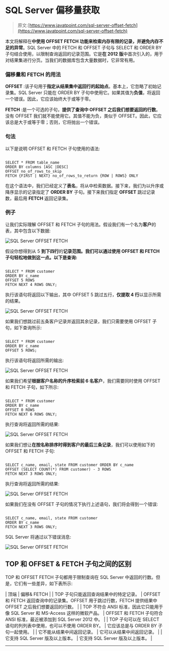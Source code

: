 # SQL Server 偏移量获取

> 原文:[https://www.javatpoint.com/sql-server-offset-fetch](https://www.javatpoint.com/sql-server-offset-fetch)

本文将解释在**中使用 OFFSET FETCH 功能来检索内存有限的记录，并避免内存不足的异常**。SQL Server 中的 FETCH 和 OFFSET 子句与 SELECT 和 ORDER BY 子句结合使用，以限制查询返回的记录范围。它是**在 2012 版**中首次引入的，用于对结果集进行分页。当我们的数据库包含大量数据时，它非常有用。

### 偏移量和 FETCH 的用法

**OFFSET** :该子句用于**指定从结果集中返回行的起始点**。基本上，它忽略了初始记录集。SQL Server 只能在 ORDER BY 子句中使用它。如果其值为**负值**，将返回一个错误。因此，它应该始终大于或等于零。

**FETCH** :是一个可选的子句，**提供了查询中 OFFSET 之后我们想要返回的行数**。没有 OFFSET 我们就不能使用它。其值不能为负，类似于 OFFSET。因此，它应该总是大于或等于零；否则，它将抛出一个错误。

### 句法

以下是说明 OFFSET 和 FETCH 子句使用的语法:

```

SELECT * FROM table_name
ORDER BY columns [ASC |DESC]
OFFSET no_of_rows_to_skip
FETCH {FIRST | NEXT} no_of_rows_to_return {ROW | ROWS} ONLY

```

在这个语法中，我们已经定义了**表名**，将从中检索数据。接下来，我们为以升序或降序显示的记录指定了 **ORDER BY** 子句。接下来我们指定 **OFFSET** 跳过记录数，最后用 **FETCH** 返回记录集。

### 例子

让我们实际理解 OFFSET 和 FETCH 子句的用法。假设我们有一个名为**客户**的表，其中包含以下数据:

![SQL Server OFFSET FETCH](../Images/9febeb750c8f2ec038e48912ea02a9d0.png)

假设你想得到从 5 **到下四行**的**记录范围。我们可以通过使用 OFFSET 和 FETCH 子句轻松地做到这一点。以下是查询:**

```

SELECT * FROM customer 
ORDER BY c_name 
OFFSET 5 ROWS 
FETCH NEXT 4 ROWS ONLY;

```

执行该语句将返回以下输出，其中 OFFSET 5 跳过五行，**仅提取 4 行**以显示所需的结果。

![SQL Server OFFSET FETCH](../Images/33d529da5ef3cecc4c0a31d52eb0e4ca.png)

如果我们想跳过前五条客户记录并返回其余记录，我们只需要使用 OFFSET 子句，如下查询所示:

```

SELECT * FROM customer 
ORDER BY c_name 
OFFSET 5 ROWS;

```

执行该语句将返回所需的输出:

![SQL Server OFFSET FETCH](../Images/98d0e216f7471b27d6844e22f0ce8ba1.png)

如果我们希望**根据客户名称的升序检索前 6 名客户**，我们需要同时使用 OFFSET 和 FETCH 子句，如下所示:

```

SELECT * FROM customer 
ORDER BY c_name 
OFFSET 0 ROWS 
FETCH NEXT 6 ROWS ONLY;

```

执行查询将返回所需的结果:

![SQL Server OFFSET FETCH](../Images/2f8581ec317ec4b65b3ae2c801843740.png)

如果我们想让**在按名称排序时得到客户的最后三条记录**，我们可以使用如下的 OFFSET 和 FETCH 子句:

```

SELECT c_name, email, state FROM customer ORDER BY c_name 
OFFSET (SELECT COUNT(*) FROM customer) - 3 ROWS
FETCH NEXT 3 ROWS ONLY;

```

执行查询将返回所需的结果:

![SQL Server OFFSET FETCH](../Images/759676f6ed9077c3fbc1e4bdb17dc78a.png)

如果我们在没有 OFFSET 子句的情况下执行上述语句，我们将会得到一个错误:

```

SELECT c_name, email, state FROM customer 
ORDER BY c_name 
FETCH NEXT 3 ROWS ONLY;

```

SQL Server 将通过以下错误消息:

![SQL Server OFFSET FETCH](../Images/af9dc2c868d8f39a6f037cfe5a63592a.png)

## TOP 和 OFFSET & FETCH 子句之间的区别

TOP 和 OFFSET FETCH 子句都用于限制查询在 SQL Server 中返回的行数。但是，它们有一些差异，如下表所示:

| 顶端 | 偏移& FETCH |
| TOP 子句只能返回查询结果中的特定记录。 | OFFSET 和 FETCH 返回查询中的记录集。OFFSET 用于跳过行数，FETCH 提供结果中 OFFSET 之后我们想要返回的行数。 |
| TOP 不符合 ANSI 标准，因此它只能用于像 SQL Server 和 MS-Access 这样的微软产品。 | OFFSET 和 FETCH 子句符合 ANSI 标准，最近被添加到 SQL Server 2012 中。 |
| TOP 子句可以在 SELECT 语句的列列表中使用，也可以不使用 ORDER BY。 | 它应该总是与 ORDER BY 子句一起使用。 |
| 它不能从结果中间返回记录。 | 它可以从结果中间返回记录。 |
| 它支持 SQL Server 版及以上版本。 | 它支持 SQL Server 版及以上版本。 |

* * *